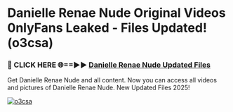 # Danielle Renae Nude Original Videos 0nlyFans Leaked - Files Updated! (o3csa)

<h3>🔴 CLICK HERE 🌐==►► <a href="https://tinyurl.com/yrmya6cz" rel="nofollow">Danielle Renae Nude Updated Files</a></h3>

Get Danielle Renae Nude and all content. Now you can access all videos and pictures of Danielle Renae Nude. New Updated Files 2025!

[![o3csa](https://i.imgur.com/FMdXYCs.gif)](https://tinyurl.com/yrmya6cz)
